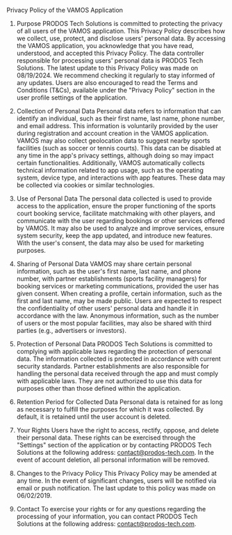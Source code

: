 Privacy Policy of the VAMOS Application

1. Purpose
PRODOS Tech Solutions is committed to protecting the privacy of all users of the VAMOS application. This Privacy Policy describes how we collect, use, protect, and disclose users' personal data. By accessing the VAMOS application, you acknowledge that you have read, understood, and accepted this Privacy Policy.
The data controller responsible for processing users' personal data is PRODOS Tech Solutions. The latest update to this Privacy Policy was made on 08/19/2024. We recommend checking it regularly to stay informed of any updates. Users are also encouraged to read the Terms and Conditions (T&Cs), available under the "Privacy Policy" section in the user profile settings of the application.

2. Collection of Personal Data
Personal data refers to information that can identify an individual, such as their first name, last name, phone number, and email address. This information is voluntarily provided by the user during registration and account creation in the VAMOS application.
VAMOS may also collect geolocation data to suggest nearby sports facilities (such as soccer or tennis courts). This data can be disabled at any time in the app's privacy settings, although doing so may impact certain functionalities.
Additionally, VAMOS automatically collects technical information related to app usage, such as the operating system, device type, and interactions with app features. These data may be collected via cookies or similar technologies.

3. Use of Personal Data
The personal data collected is used to provide access to the application, ensure the proper functioning of the sports court booking service, facilitate matchmaking with other players, and communicate with the user regarding bookings or other services offered by VAMOS.
It may also be used to analyze and improve services, ensure system security, keep the app updated, and introduce new features. With the user's consent, the data may also be used for marketing purposes.

4. Sharing of Personal Data
VAMOS may share certain personal information, such as the user's first name, last name, and phone number, with partner establishments (sports facility managers) for booking services or marketing communications, provided the user has given consent.
When creating a profile, certain information, such as the first and last name, may be made public. Users are expected to respect the confidentiality of other users' personal data and handle it in accordance with the law.
Anonymous information, such as the number of users or the most popular facilities, may also be shared with third parties (e.g., advertisers or investors).

5. Protection of Personal Data
PRODOS Tech Solutions is committed to complying with applicable laws regarding the protection of personal data. The information collected is protected in accordance with current security standards.
Partner establishments are also responsible for handling the personal data received through the app and must comply with applicable laws. They are not authorized to use this data for purposes other than those defined within the application.

6. Retention Period for Collected Data
Personal data is retained for as long as necessary to fulfill the purposes for which it was collected. By default, it is retained until the user account is deleted.

7. Your Rights
Users have the right to access, rectify, oppose, and delete their personal data. These rights can be exercised through the "Settings" section of the application or by contacting PRODOS Tech Solutions at the following address: contact@prodos-tech.com. In the event of account deletion, all personal information will be removed.

8. Changes to the Privacy Policy
This Privacy Policy may be amended at any time. In the event of significant changes, users will be notified via email or push notification. The last update to this policy was made on 06/02/2019.

9. Contact
To exercise your rights or for any questions regarding the processing of your information, you can contact PRODOS Tech Solutions at the following address: contact@prodos-tech.com.
